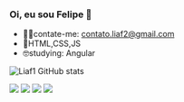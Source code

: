 ### Oi, eu sou Felipe 👋

- 🐱‍💻contate-me: contato.liaf2@gmail.com
- 🤖HTML,CSS,JS
- 🤓studying: Angular

![Liaf1 GitHub stats](https://github-readme-stats.vercel.app/api?username=Liaf1&show_icons=true&theme=transparent)
<div>
<img src="https://img.shields.io/badge/HTML5-E34F26?style=for-the-badge&logo=html5&logoColor=white">
<img src="https://img.shields.io/badge/CSS3-1572B6?style=for-the-badge&logo=css3&logoColor=white">
<img src="https://img.shields.io/badge/JavaScript-323330?style=for-the-badge&logo=javascript&logoColor=F7DF1E">
<img src="https://img.shields.io/badge/Angular-DD0031?style=for-the-badge&logo=angular&logoColor=white"> 
</div>








